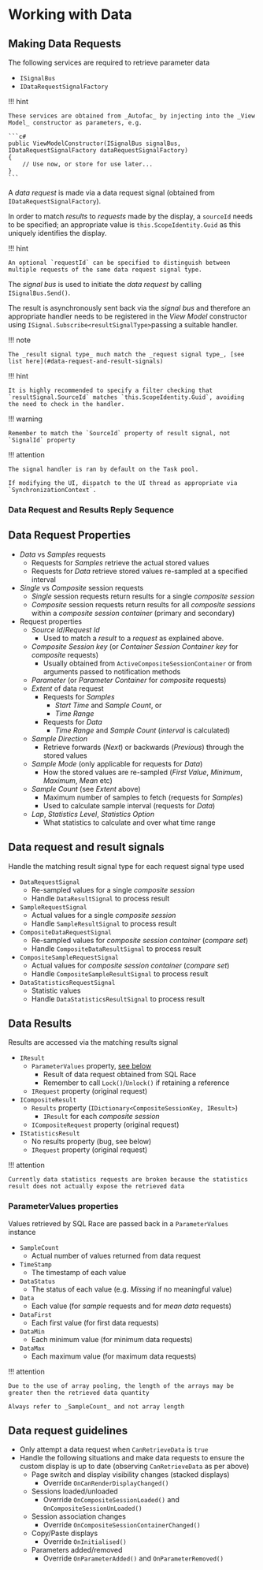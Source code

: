 # Working with Data

## Making Data Requests

The following services are required to retrieve parameter data

- `ISignalBus`
- `IDataRequestSignalFactory`

!!! hint

    These services are obtained from _Autofac_ by injecting into the _View Model_ constructor as parameters, e.g.

    ```c#
    public ViewModelConstructor(ISignalBus signalBus, IDataRequestSignalFactory dataRequestSignalFactory)
    {
        // Use now, or store for use later...
    }
    ```

A _data request_ is made via a data request signal (obtained from `IDataRequestSignalFactory`).

In order to match _results_ to _requests_ made by the display, a `sourceId` needs to be specified; an appropriate value is `this.ScopeIdentity.Guid` as this uniquely identifies the display.

!!! hint

    An optional `requestId` can be specified to distinguish between multiple requests of the same data request signal type.

The _signal bus_ is used to initiate the _data request_ by calling `ISignalBus.Send()`.

The result is asynchronously sent back via the _signal bus_ and therefore an appropriate handler needs to be registered in the _View Model_ constructor using `ISignal.Subscribe<resultSignalType>`passing a suitable handler.

!!! note

    The _result signal type_ much match the _request signal type_, [see list here](#data-request-and-result-signals)


!!! hint

    It is highly recommended to specify a filter checking that `resultSignal.SourceId` matches `this.ScopeIdentity.Guid`, avoiding the need to check in the handler.

!!! warning

    Remember to match the `SourceId` property of result signal, not `SignalId` property

!!! attention

    The signal handler is ran by default on the Task pool.

    If modifying the UI, dispatch to the UI thread as appropriate via `SynchronizationContext`.

### Data Request and Results Reply Sequence

<object type="image/svg+xml" data="../../../assets/diagrams/devguide/DataRequestLifetime.svg" class="diagram" title="Lifetime of a data request"></object>

## Data Request Properties

- _Data_ vs _Samples_ requests
    - Requests for _Samples_ retrieve the actual stored values
    - Requests for _Data_ retrieve stored values re-sampled at a specified interval
- _Single_ vs _Composite_ session requests
    - _Single_ session requests return results for a single _composite session_
    - _Composite_ session requests return results for all _composite sessions_ within a _composite session container_ (primary and secondary) 
- Request properties
    - _Source Id_/_Request Id_
        - Used to match a _result_ to a _request_ as explained above.
    - _Composite Session key_ (or _Container Session Container key_ for _composite_ requests)
        - Usually obtained from `ActiveCompositeSessionContainer` or from arguments passed to notification methods
    - _Parameter_ (or _Parameter Container_ for _composite_ requests)
    - _Extent_ of data request
        - Requests for _Samples_
            - _Start Time_ and _Sample Count_, or
            - _Time Range_ 
        - Requests for _Data_
            - _Time Range_ and _Sample Count_ (_interval_ is calculated)
    - _Sample Direction_
        - Retrieve forwards (_Next_) or backwards (_Previous_) through the stored values
    - _Sample Mode_ (only applicable for requests for _Data_)
        - How the stored values are re-sampled (_First Value_, _Minimum_, _Maximum_, _Mean_ etc)
    - _Sample Count_ (see _Extent_ above)
        - Maximum number of samples to fetch (requests for _Samples_)
        - Used to calculate sample interval (requests for _Data_)
    - _Lap_, _Statistics Level_, _Statistics Option_
        - What statistics to calculate and over what time range

## Data request and result signals

Handle the matching result signal type for each request signal type used

- `DataRequestSignal`
    - Re-sampled values for a single _composite session_
    - Handle `DataResultSignal` to process result
- `SampleRequestSignal`
    - Actual values for a single _composite session_
    - Handle `SampleResultSignal` to process result
- `CompositeDataRequestSignal`
    - Re-sampled values for _composite session container_ (_compare set_)
    - Handle `CompositeDataResultSignal` to process result
- `CompositeSampleRequestSignal`
    - Actual values for _composite session container_ (_compare set_)
    - Handle `CompositeSampleResultSignal` to process result
- `DataStatisticsRequestSignal`
    - Statistic values
    - Handle `DataStatisticsResultSignal` to process result

## Data Results

Results are accessed via the matching results signal

- `IResult`
    - `ParameterValues` property, [see below](#parametervalues-properties)
        - Result of data request obtained from SQL Race
        - Remember to call `Lock()`/`Unlock()` if retaining a reference 
    - `IRequest` property (original request)
- `ICompositeResult`
    - `Results` property (`IDictionary<CompositeSessionKey, IResult>`)
        - `IResult` for each _composite session_
    - `ICompositeRequest` property (original request)
- `IStatisticsResult`
    - No results property (bug, see below)
    - `IRequest` property (original request)

!!! attention

    Currently data statistics requests are broken because the statistics result does not actually expose the retrieved data

### ParameterValues properties

Values retrieved by SQL Race are passed back in a `ParameterValues` instance

- `SampleCount`
    - Actual number of values returned from data request
- `TimeStamp`
    - The timestamp of each value
- `DataStatus`
    - The status of each value (e.g. _Missing_ if no meaningful value)
- `Data`
    - Each value (for _sample_ requests and for _mean data_ requests)
- `DataFirst`
    - Each first value (for first data requests)
- `DataMin`
    - Each minimum value (for minimum data requests)
- `DataMax`
    - Each maximum value (for maximum data requests)

!!! attention

    Due to the use of array pooling, the length of the arrays may be greater then the retrieved data quantity

    Always refer to _SampleCount_ and not array length

## Data request guidelines

- Only attempt a data request when `CanRetrieveData` is `true`
- Handle the following situations and make data requests to ensure the custom display is up to date (observing `CanRetrieveData` as per above)
    - Page switch and display visibility changes (stacked displays)
        - Override `OnCanRenderDisplayChanged()`
    - Sessions loaded/unloaded
        - Override `OnCompositeSessionLoaded()` and `OnCompositeSessionUnLoaded()`
    - Session association changes
        - Override `OnCompositeSessionContainerChanged()`
    - Copy/Paste displays
        - Override `OnInitialised()`
    - Parameters added/removed
        - Override `OnParameterAdded()` and `OnParameterRemoved()`
